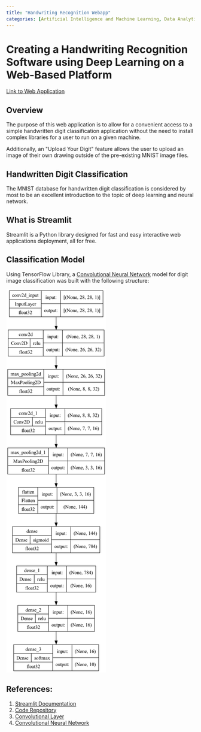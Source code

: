 ```yaml
---
title: "Handwriting Recognition Webapp"
categories: [Artificial Intelligence and Machine Learning, Data Analytic]
---
```


# Creating a Handwriting Recognition Software using Deep Learning on a Web-Based Platform

[Link to Web Application](https://mnist-playground.streamlit.app/)

## Overview

The purpose of this web application is to allow for a convenient access to a simple handwritten digit classification application without the need to install complex libraries for a user to run on a given machine.

Additionally, an "Upload Your Digit" feature allows the user to upload an image of their own drawing outside of the pre-existing MNIST image files.

## Handwritten Digit Classification

The MNIST database for handwritten digit classification is considered by most to be an excellent introduction to the topic of deep learning and neural network.

## What is Streamlit

Streamlit is a Python library designed for fast and easy interactive web applications deployment, all for free.

## Classification Model

Using TensorFlow Library, a [Convolutional Neural Network](https://en.wikipedia.org/wiki/Convolutional_neural_network) model for digit image classification was built with the following structure:

![Model Structure](/assets/img/CNN_mnist.png)

## References:

1. [Streamlit Documentation](https://streamlit.io/)
2. [Code Repository](https://github.com/Purinat33/Streamlit-MNIST)
3. [Convolutional Layer](https://www.sciencedirect.com/topics/engineering/convolutional-layer)
4. [Convolutional Neural Network](https://en.wikipedia.org/wiki/Convolutional_neural_network)
